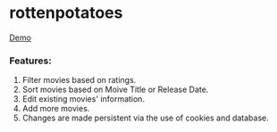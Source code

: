 # rottenpotatoes

[Demo](http://chip5potatoes.herokuapp.com)

### Features:
1. Filter movies based on ratings.
2. Sort movies based on Moive Title or Release Date.
3. Edit existing movies' information.
4. Add more movies.
5. Changes are made persistent via the use of cookies and database.
